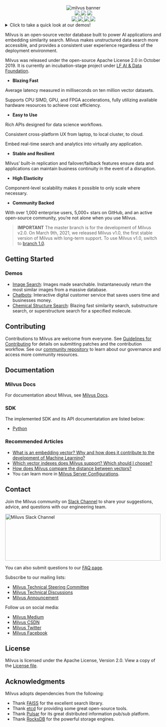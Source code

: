 <center>
<img src="https://zillizstorage.blob.core.windows.net/zilliz-assets/zilliz-assets/assets/readme_b829d6d8ed.png" alt="milvus banner">
</center>






<center>
  <a href="https://join.slack.com/t/milvusio/shared_invite/zt-e0u4qu3k-bI2GDNys3ZqX1YCJ9OM~GQ">
        <img src="https://img.shields.io/badge/Join-Slack-orange" />
  </a>
        <img src="https://img.shields.io/github/license/milvus-io/milvus" />
        <img src="https://img.shields.io/docker/pulls/milvusdb/milvus" />
</center>



<center>
  <a href="https://internal.zilliz.com:18080/jenkins/job/milvus-ha-ci/job/master/badge/">
        <img src="https://internal.zilliz.com:18080/jenkins/job/milvus-ha-ci/job/master/badge/icon" />
  </a>
  <a href="https://bestpractices.coreinfrastructure.org/projects/3563">
        <img src="https://bestpractices.coreinfrastructure.org/projects/3563/badge" />
  </a>
  <a href="https://codecov.io/gh/milvus-io/milvus">
        <img src="https://codecov.io/gh/milvus-io/milvus/branch/master/graph/badge.svg" />
  </a>
  <a href="https://app.codacy.com/gh/milvus-io/milvus?utm_source=github.com&utm_medium=referral&utm_content=milvus-io/milvus&utm_campaign=Badge_Grade_Dashboard">
        <img src="https://api.codacy.com/project/badge/Grade/c4bb2ccfb51b47f99e43bfd1705edd95" />
  </a>
</center>





<details>
<summary>Click to take a quick look at our demos!</summary>
  <table>
  <tr>
    <td width="30%">
      <a href="https://zilliz.com/solutions">
        <img src="https://zillizstorage.blob.core.windows.net/zilliz-assets/zilliz-assets/assets/image_search_59a64e4f22.gif" />
      </a>
    </td>
    <td width="30%">
<a href="https://zilliz.com/solutions">
<img src="https://zillizstorage.blob.core.windows.net/zilliz-assets/zilliz-assets/assets/qa_df5ee7bd83.gif" />
</a>
    </td>
    <td width="30%">
<a href="https://zilliz.com/solutions">
<img src="https://zillizstorage.blob.core.windows.net/zilliz-assets/zilliz-assets/assets/mole_search_76f8340572.gif" />
</a>
    </td>
  </tr>
  <tr>
    <th>
      <a href="https://zilliz.com/solutions">Image search</a>
    </th>
    <th>
      <a href="https://zilliz.com/solutions">Chatbots</a>
    </th>
    <th>
      <a href="https://zilliz.com/solutions">Chemical structure search</a>
    </th>
  </tr>
</table>
</details>



Milvus is an open-source vector database built to power AI applications and embedding similarity search. Milvus makes unstructured data search more accessible, and provides a consistent user experience regardless of the deployment environment.

Milvus was released under the open-source Apache License 2.0 in October 2019. It is currently an incubation-stage project under [LF AI & Data Foundation](https://lfaidata.foundation/). 

- **Blazing Fast**

Average latency measured in milliseconds on ten million vector datasets.

Supports CPU SIMD, GPU, and FPGA accelerations, fully utilizing available hardware resources to achieve cost efficiency.

- **Easy to Use**

Rich APIs designed for data science workflows.

Consistent cross-platform UX from laptop, to local cluster, to cloud.

Embed real-time search and analytics into virtually any application. 

- **Stable and Resilient**

Milvus’ built-in replication and failover/failback features ensure data and applications can maintain business continuity in the event of a disruption.

-  **High Elasticity**

Component-level scalability makes it possible to only scale where necessary.

- **Community Backed**

With over 1,000 enterprise users, 5,000+ stars on GitHub, and an active open-source community, you’re not alone when you use Milvus.

> **IMPORTANT** The master branch is for the development of Milvus v2.0. On March 9th, 2021, we released Milvus v1.0, the first stable version of Milvus with long-term support. To use Milvus v1.0, switch to [branch 1.0](https://github.com/milvus-io/milvus/tree/1.0).

## Getting Started


### Demos

- [Image Search](https://zilliz.com/milvus-demos): Images made searchable. Instantaneously return the most similar images from a massive database.
- [Chatbots](https://zilliz.com/milvus-demos): Interactive digital customer service that saves users time and businesses money.
- [Chemical Structure Search](https://zilliz.com/milvus-demos): Blazing fast similarity search, substructure search, or superstructure search for a specified molecule.

## Contributing

Contributions to Milvus are welcome from everyone. See [Guidelines for Contributing](https://github.com/milvus-io/milvus/blob/master/CONTRIBUTING.md) for details on submitting patches and the contribution workflow. See our [community repository](https://github.com/milvus-io/community) to learn about our governance and access more community resources.

## Documentation

### Milvus Docs

For documentation about Milvus, see [Milvus Docs](https://milvus.io/docs/overview.md).

### SDK

The implemented SDK and its API documentatation are listed below:

- [Python](https://github.com/milvus-io/pymilvus/tree/1.x)

### Recommended Articles

- [What is an embedding vector? Why and how does it contribute to the development of Machine Learning?](https://milvus.io/docs/v1.0.0/vector.md)
- [Which vector indexes does Milvus support? Which should I choose?](https://milvus.io/docs/v1.0.0/index.md)
- [How does Milvus compare the distance between vectors?](https://milvus.io/docs/v1.0.0/metric.md)
- You can learn more in [Milvus Server Configurations](https://milvus.io/docs/v1.0.0/milvus_config.md).

## Contact

Join the Milvus community on [Slack Channel](https://join.slack.com/t/milvusio/shared_invite/zt-e0u4qu3k-bI2GDNys3ZqX1YCJ9OM~GQ) to share your suggestions, advice, and questions with our engineering team. 

<a href="https://join.slack.com/t/milvusio/shared_invite/zt-e0u4qu3k-bI2GDNys3ZqX1YCJ9OM~GQ">
    <img src="https://zillizstorage.blob.core.windows.net/zilliz-assets/zilliz-assets/assets/readme_slack_4a07c4c92f.png" alt="Miluvs Slack Channel"  height="150" width="500">
</a>

You can also submit questions to our [FAQ page](https://milvus.io/docs/v1.0.0/performance_faq.md).

Subscribe to our mailing lists:

- [Milvus Technical Steering Committee](https://lists.lfai.foundation/g/milvus-tsc)
- [Milvus Technical Discussions](https://lists.lfai.foundation/g/milvus-technical-discuss)
- [Milvus Announcement](https://lists.lfai.foundation/g/milvus-announce)

Follow us on social media:

- [Milvus Medium](https://medium.com/@milvusio)
- [Milvus CSDN](https://zilliz.blog.csdn.net/)
- [Milvus Twitter](https://twitter.com/milvusio)
- [Milvus Facebook](https://www.facebook.com/io.milvus.5)

## License

Milvus is licensed under the Apache License, Version 2.0. View a copy of the [License file](https://github.com/milvus-io/milvus/blob/master/LICENSE).

## Acknowledgments

Milvus adopts dependencies from the following:

- Thank [FAISS](https://github.com/facebookresearch/faiss) for the excellent search library.
- Thank [etcd](https://github.com/coreos/etcd) for providing some great open-source tools.
- Thank [Pulsar](https://github.com/apache/pulsar) for its great distributed information pub/sub platform.
- Thank [RocksDB](https://github.com/facebook/rocksdb) for the powerful storage engines.
